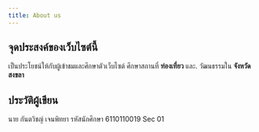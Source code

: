 ```yaml
---
title: About us
---
```


## จุดประสงค์ของเว็บไซต์นี้

เป็นประโยชน์ให้กับผู้เข้าชมและศึกษาตัวเว็บไซต์ ศึกษาสถานที่ **ท่องเที่ยว** และ. วัฒนธรรมใน **จังหวัดสงขลา**



## ประวัติผู้เขียน

นาย กันตวิชญ์ เจนพิทยา รหัสนักศึกษา 6110110019 Sec 01
